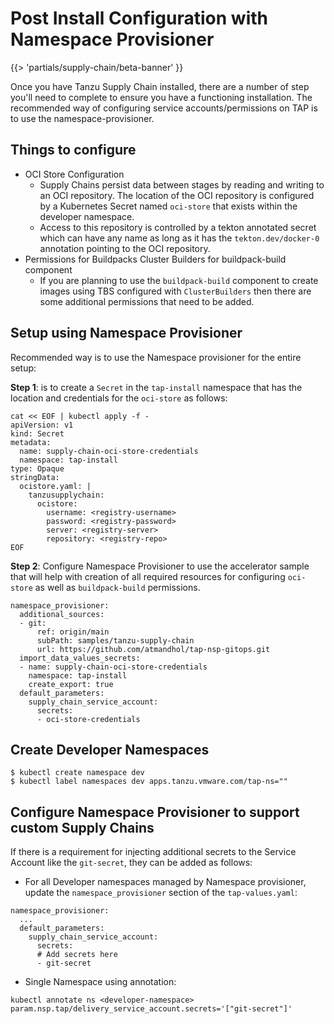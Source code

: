 # Post Install Configuration with Namespace Provisioner

{{> 'partials/supply-chain/beta-banner' }}

Once you have Tanzu Supply Chain installed, there are a number of step you'll need to complete to ensure 
you have a functioning installation. The recommended way of configuring service accounts/permissions on TAP is to use the namespace-provisioner.

## Things to configure

* OCI Store Configuration
  * Supply Chains persist data between stages by reading and writing to an OCI repository.  The location of the OCI repository is configured by a Kubernetes Secret named `oci-store` that exists within the developer namespace. 
  * Access to this repository is controlled by a tekton annotated secret which can have any name as long as it has the `tekton.dev/docker-0` annotation pointing to the OCI repository.
* Permissions for Buildpacks Cluster Builders for buildpack-build component
  * If you are planning to use the `buildpack-build` component to create images using TBS configured with `ClusterBuilders` then there are some additional permissions that need to be added.

## Setup using Namespace Provisioner
Recommended way is to use the Namespace provisioner for the entire setup:

**Step 1**: is to create a `Secret` in the `tap-install` namespace that has the location and credentials for the `oci-store` as follows:

```
cat << EOF | kubectl apply -f -
apiVersion: v1
kind: Secret
metadata:
  name: supply-chain-oci-store-credentials
  namespace: tap-install
type: Opaque
stringData:
  ocistore.yaml: |
    tanzusupplychain:
      ocistore:
        username: <registry-username>
        password: <registry-password>
        server: <registry-server>
        repository: <registry-repo>
EOF
```

**Step 2**: Configure Namespace Provisioner to use the accelerator sample that will help with creation of all required resources for configuring `oci-store` as well as `buildpack-build` permissions.

```
namespace_provisioner:
  additional_sources:
  - git:
      ref: origin/main
      subPath: samples/tanzu-supply-chain
      url: https://github.com/atmandhol/tap-nsp-gitops.git
  import_data_values_secrets:
  - name: supply-chain-oci-store-credentials
    namespace: tap-install
    create_export: true
  default_parameters:
    supply_chain_service_account:
      secrets:
      - oci-store-credentials
```

## Create Developer Namespaces
```
$ kubectl create namespace dev
$ kubectl label namespaces dev apps.tanzu.vmware.com/tap-ns=""
```

## Configure Namespace Provisioner to support custom Supply Chains
If there is a requirement for injecting additional secrets to the Service Account like the `git-secret`, they can be added as follows:

* For all Developer namespaces managed by Namespace provisioner, update the `namespace_provisioner` section of the `tap-values.yaml`:

```
namespace_provisioner:
  ...
  default_parameters:
    supply_chain_service_account:
      secrets:
      # Add secrets here
      - git-secret
```

* Single Namespace using annotation:

```
kubectl annotate ns <developer-namespace> param.nsp.tap/delivery_service_account.secrets='["git-secret"]'
```

